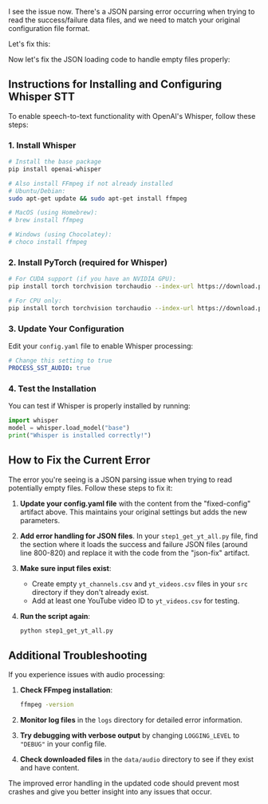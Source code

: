 I see the issue now. There's a JSON parsing error occurring when trying to read the success/failure data files, and we need to match your original configuration file format.

Let's fix this:



Now let's fix the JSON loading code to handle empty files properly:



## Instructions for Installing and Configuring Whisper STT

To enable speech-to-text functionality with OpenAI's Whisper, follow these steps:

### 1. Install Whisper

```bash
# Install the base package
pip install openai-whisper

# Also install FFmpeg if not already installed
# Ubuntu/Debian:
sudo apt-get update && sudo apt-get install ffmpeg

# MacOS (using Homebrew):
# brew install ffmpeg

# Windows (using Chocolatey):
# choco install ffmpeg
```

### 2. Install PyTorch (required for Whisper)

```bash
# For CUDA support (if you have an NVIDIA GPU):
pip install torch torchvision torchaudio --index-url https://download.pytorch.org/whl/cu118

# For CPU only:
pip install torch torchvision torchaudio --index-url https://download.pytorch.org/whl/cpu
```

### 3. Update Your Configuration

Edit your `config.yaml` file to enable Whisper processing:

```yaml
# Change this setting to true
PROCESS_SST_AUDIO: true
```

### 4. Test the Installation

You can test if Whisper is properly installed by running:

```python
import whisper
model = whisper.load_model("base")
print("Whisper is installed correctly!")
```

## How to Fix the Current Error

The error you're seeing is a JSON parsing issue when trying to read potentially empty files. Follow these steps to fix it:

1. **Update your config.yaml file** with the content from the "fixed-config" artifact above. This maintains your original settings but adds the new parameters.

2. **Add error handling for JSON files**. In your `step1_get_yt_all.py` file, find the section where it loads the success and failure JSON files (around line 800-820) and replace it with the code from the "json-fix" artifact.

3. **Make sure input files exist**:
   - Create empty `yt_channels.csv` and `yt_videos.csv` files in your `src` directory if they don't already exist.
   - Add at least one YouTube video ID to `yt_videos.csv` for testing.

4. **Run the script again**:
   ```bash
   python step1_get_yt_all.py
   ```

## Additional Troubleshooting

If you experience issues with audio processing:

1. **Check FFmpeg installation**:
   ```bash
   ffmpeg -version
   ```

2. **Monitor log files** in the `logs` directory for detailed error information.

3. **Try debugging with verbose output** by changing `LOGGING_LEVEL` to `"DEBUG"` in your config file.

4. **Check downloaded files** in the `data/audio` directory to see if they exist and have content.

The improved error handling in the updated code should prevent most crashes and give you better insight into any issues that occur.
